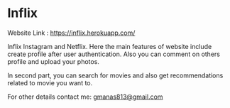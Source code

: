# Inflix
Website Link : https://inflix.herokuapp.com/

Inflix Instagram and Netflix. Here the main features of website include create profile after user authentication. Also you can comment on others profile and upload your photos.

In second part, you can search for movies and also get recommendations related to movie you want to.

For other details contact me: 
gmanas813@gmail.com
